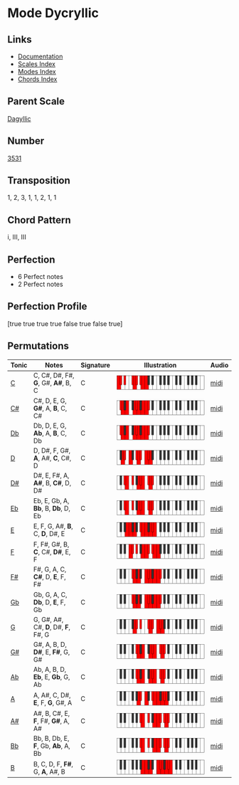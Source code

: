 # Mode Dycryllic

## Links

- [Documentation](README.md)
- [Scales Index](Scales.md)
- [Modes Index](Modes.md)
- [Chords Index](Chords.md)

## Parent Scale

[Dagyllic](ScaleDagyllic.md)

## Number

[3531](https://ianring.com/musictheory/scales/3531)

## Transposition

1, 2, 3, 1, 1, 2, 1, 1

## Chord Pattern

i, III, III

## Perfection

- 6 Perfect notes
- 2 Perfect notes

## Perfection Profile

[true true true true false true false true]

## Permutations

| Tonic | Notes | Signature | Illustration | Audio |
|-------|-------|-----------|--------------|-------|
| [C](ModeCNaturalDycryllic.md) | C, C#, D#, F#, **G**, G#, **A#**, B, C | C | ![CNaturalDycryllic](ModeCNaturalDycryllic.png) | [midi](https://github.com/edipermadi/music/blob/main/docs/ModeCNaturalDycryllic.mid?raw=true) |
| [C#](ModeCSharpDycryllic.md) | C#, D, E, G, **G#**, A, **B**, C, C# | C | ![CSharpDycryllic](ModeCSharpDycryllic.png) | [midi](https://github.com/edipermadi/music/blob/main/docs/ModeCSharpDycryllic.mid?raw=true) |
| [Db](ModeDFlatDycryllic.md) | Db, D, E, G, **Ab**, A, **B**, C, Db | C | ![DFlatDycryllic](ModeDFlatDycryllic.png) | [midi](https://github.com/edipermadi/music/blob/main/docs/ModeDFlatDycryllic.mid?raw=true) |
| [D](ModeDNaturalDycryllic.md) | D, D#, F, G#, **A**, A#, **C**, C#, D | C | ![DNaturalDycryllic](ModeDNaturalDycryllic.png) | [midi](https://github.com/edipermadi/music/blob/main/docs/ModeDNaturalDycryllic.mid?raw=true) |
| [D#](ModeDSharpDycryllic.md) | D#, E, F#, A, **A#**, B, **C#**, D, D# | C | ![DSharpDycryllic](ModeDSharpDycryllic.png) | [midi](https://github.com/edipermadi/music/blob/main/docs/ModeDSharpDycryllic.mid?raw=true) |
| [Eb](ModeEFlatDycryllic.md) | Eb, E, Gb, A, **Bb**, B, **Db**, D, Eb | C | ![EFlatDycryllic](ModeEFlatDycryllic.png) | [midi](https://github.com/edipermadi/music/blob/main/docs/ModeEFlatDycryllic.mid?raw=true) |
| [E](ModeENaturalDycryllic.md) | E, F, G, A#, **B**, C, **D**, D#, E | C | ![ENaturalDycryllic](ModeENaturalDycryllic.png) | [midi](https://github.com/edipermadi/music/blob/main/docs/ModeENaturalDycryllic.mid?raw=true) |
| [F](ModeFNaturalDycryllic.md) | F, F#, G#, B, **C**, C#, **D#**, E, F | C | ![FNaturalDycryllic](ModeFNaturalDycryllic.png) | [midi](https://github.com/edipermadi/music/blob/main/docs/ModeFNaturalDycryllic.mid?raw=true) |
| [F#](ModeFSharpDycryllic.md) | F#, G, A, C, **C#**, D, **E**, F, F# | C | ![FSharpDycryllic](ModeFSharpDycryllic.png) | [midi](https://github.com/edipermadi/music/blob/main/docs/ModeFSharpDycryllic.mid?raw=true) |
| [Gb](ModeGFlatDycryllic.md) | Gb, G, A, C, **Db**, D, **E**, F, Gb | C | ![GFlatDycryllic](ModeGFlatDycryllic.png) | [midi](https://github.com/edipermadi/music/blob/main/docs/ModeGFlatDycryllic.mid?raw=true) |
| [G](ModeGNaturalDycryllic.md) | G, G#, A#, C#, **D**, D#, **F**, F#, G | C | ![GNaturalDycryllic](ModeGNaturalDycryllic.png) | [midi](https://github.com/edipermadi/music/blob/main/docs/ModeGNaturalDycryllic.mid?raw=true) |
| [G#](ModeGSharpDycryllic.md) | G#, A, B, D, **D#**, E, **F#**, G, G# | C | ![GSharpDycryllic](ModeGSharpDycryllic.png) | [midi](https://github.com/edipermadi/music/blob/main/docs/ModeGSharpDycryllic.mid?raw=true) |
| [Ab](ModeAFlatDycryllic.md) | Ab, A, B, D, **Eb**, E, **Gb**, G, Ab | C | ![AFlatDycryllic](ModeAFlatDycryllic.png) | [midi](https://github.com/edipermadi/music/blob/main/docs/ModeAFlatDycryllic.mid?raw=true) |
| [A](ModeANaturalDycryllic.md) | A, A#, C, D#, **E**, F, **G**, G#, A | C | ![ANaturalDycryllic](ModeANaturalDycryllic.png) | [midi](https://github.com/edipermadi/music/blob/main/docs/ModeANaturalDycryllic.mid?raw=true) |
| [A#](ModeASharpDycryllic.md) | A#, B, C#, E, **F**, F#, **G#**, A, A# | C | ![ASharpDycryllic](ModeASharpDycryllic.png) | [midi](https://github.com/edipermadi/music/blob/main/docs/ModeASharpDycryllic.mid?raw=true) |
| [Bb](ModeBFlatDycryllic.md) | Bb, B, Db, E, **F**, Gb, **Ab**, A, Bb | C | ![BFlatDycryllic](ModeBFlatDycryllic.png) | [midi](https://github.com/edipermadi/music/blob/main/docs/ModeBFlatDycryllic.mid?raw=true) |
| [B](ModeBNaturalDycryllic.md) | B, C, D, F, **F#**, G, **A**, A#, B | C | ![BNaturalDycryllic](ModeBNaturalDycryllic.png) | [midi](https://github.com/edipermadi/music/blob/main/docs/ModeBNaturalDycryllic.mid?raw=true) |
